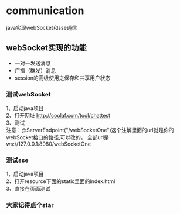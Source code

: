 # communication
java实现webSocket和sse通信

## webSocket实现的功能  
- 一对一发送消息  
- 广播（群发）消息  
- session的高级使用之保存和共享用户状态

### 测试webSocket
1、启动java项目  
2、打开网址
http://coolaf.com/tool/chattest   
3、测试  
注意：@ServerEndpoint("/webSocketOne")这个注解里面的url就是你的webSocket接口的路径,可以改的，
全部url是ws://127.0.0.1:8080/webSocketOne

### 测试sse  
1、启动java项目  
2、打开resource下面的static里面的index.html  
3、直接在页面测试  




### 大家记得点个star

